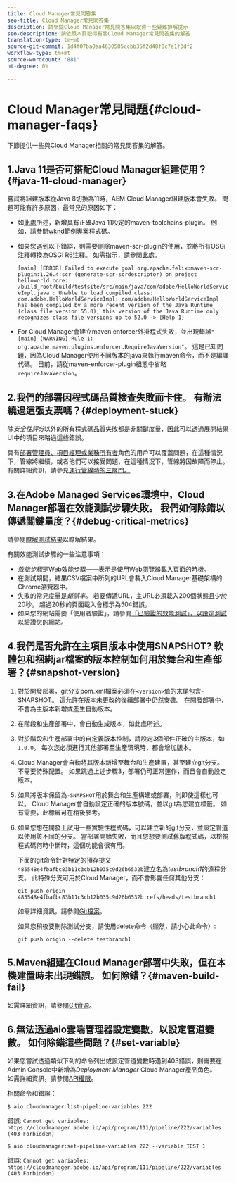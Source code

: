 ```yaml
---
title: Cloud Manager常見問答集
seo-title: Cloud Manager常見問答集
description: 請參閱Cloud Manager常見問答集以取得一些疑難排解提示
seo-description: 請依照本頁取得有關Cloud Manager常見問答集的解答
translation-type: tm+mt
source-git-commit: 1d4f07ba0aa4630585ccbb35f2d48f0c7e1f3df2
workflow-type: tm+mt
source-wordcount: '881'
ht-degree: 0%

---
```



# Cloud Manager常見問題{#cloud-manager-faqs}

下節提供一些與Cloud Manager相關的常見問答集的解答。

## 1.Java 11是否可搭配Cloud Manager組建使用？{#java-11-cloud-manager}

嘗試將組建版本從Java 8切換為11時，AEM Cloud Manager組建版本會失敗。 問題可能有許多原因，最常見的原因如下：

* 如[此處](https://experienceleague.adobe.com/docs/experience-manager-cloud-manager/using/getting-started/create-application-project/using-the-wizard.html?lang=en#getting-started)所述，新增具有正確Java 11設定的maven-toolchains-plugin。  例如，請參閱[wknd範例專案程式碼](https://github.com/adobe/aem-guides-wknd/commit/6cb5238cb6b932735dcf91b21b0d835ae3a7fe75)。

* 如果您遇到以下錯誤，則需要刪除maven-scr-plugin的使用，並將所有OSGi注釋轉換為OSGi R6注釋。 如需指示，請參閱[此處](https://cqdump.wordpress.com/2019/01/03/from-scr-annotations-to-osgi-annotations/)。

   `[main] [ERROR] Failed to execute goal org.apache.felix:maven-scr-plugin:1.26.4:scr (generate-scr-scrdescriptor) on project helloworld.core: /build_root/build/testsite/src/main/java/com/adobe/HelloWorldServiceImpl.java : Unable to load compiled class: com.adobe.HelloWorldServiceImpl: com/adobe/HelloWorldServiceImpl has been compiled by a more recent version of the Java Runtime (class file version 55.0), this version of the Java Runtime only recognizes class file versions up to 52.0 -> [Help 1]`

* For Cloud Manager會建立maven enforcer外掛程式失敗，並出現錯誤`"[main] [WARNING] Rule 1: org.apache.maven.plugins.enforcer.RequireJavaVersion"`。 這是已知問題，因為Cloud Manager使用不同版本的java來執行maven命令，而不是編譯代碼。 目前，請從maven-enforcer-plugin組態中省略`requireJavaVersion`。

## 2.我們的部署因程式碼品質檢查失敗而卡住。 有辦法繞過這張支票嗎？{#deployment-stuck}

除&#x200B;*安全性評分*&#x200B;以外的所有程式碼品質失敗都是非關鍵度量，因此可以透過展開結果UI中的項目來略過這些錯誤。

具有[部署管理員、項目經理或業務所有者](https://experienceleague.adobe.com/docs/experience-manager-cloud-manager/using/requirements/setting-up-users-and-roles.html?lang=en#requirements)角色的用戶可以覆蓋問題，在這種情況下，管線將繼續，或者他們可以接受問題，在這種情況下，管線將因故障而停止。  有關詳細資訊，請參見[運行管線時的三層門。](https://experienceleague.adobe.com/docs/experience-manager-cloud-manager/using/how-to-use/understand-your-test-results.html?lang=en#how-to-use)

## 3.在Adobe Managed Services環境中，Cloud Manager部署在效能測試步驟失敗。 我們如何除錯以傳遞關鍵量度？{#debug-critical-metrics}

請參閱[瞭解測試結果](https://experienceleague.adobe.com/docs/experience-manager-cloud-manager/using/how-to-use/understand-your-test-results.html?lang=en#how-to-use)以瞭解結果。

有關效能測試步驟的一些注意事項：

* *效能步驟*&#x200B;是Web效能步驟——表示是使用Web瀏覽器載入頁面的時機。
* 在測試期間，結果CSV檔案中所列的URL會載入Cloud Manager基礎架構的Chrome瀏覽器中。
* 失敗的常見度量是&#x200B;*錯誤率*。 若要傳遞URL，主URL必須載入200個狀態且少於20秒。 超過20秒的頁面載入會標示為504錯誤。
* 如果您的網站需要「使用者驗證」，請參閱[「已驗證的效能測試」，以設定測試以驗證您的網站。](https://experienceleague.adobe.com/docs/experience-manager-cloud-manager/using/how-to-use/configuring-pipeline.html?lang=en#how-to-use)

## 4.我們是否允許在主項目版本中使用SNAPSHOT? 軟體包和捆綁jar檔案的版本控制如何用於舞台和生產部署？{#snapshot-version}

1. 對於開發部署，git分支pom.xml檔案必須在`<version>`值的末尾包含-SNAPSHOT。 這允許在版本未更改的後續部署中仍然安裝。 在開發部署中，不會為主版本新增或產生自動版本。

1. 在階段和生產部署中，會自動生成版本，如此處所述。

1. 對於階段和生產部署中的自定義版本控制，請設定3個部件正確的主版本，如`1.0.0`。 每次您必須進行其他部署至生產環境時，都會增加版本。

1. Cloud Manager會自動將其版本新增至舞台和生產建置，甚至建立git分支。 不需要特殊配置。 如果跳過上述步驟3，部署仍可正常運作，而且會自動設定版本。

1. 如果將版本保留為`-SNAPSHOT`用於舞台和生產構建或部署，則即使這樣也可以。 Cloud Manager會自動設定正確的版本號碼，並以git為您建立標籤。 如有需要，此標籤可在稍後參考。

1. 如果您想在開發上試用一些實驗性程式碼，可以建立新的git分支，並設定管道以使用該不同的分支。  當部署開始失敗，而且您想要測試舊版程式碼，以檢視程式碼何時中斷時，這個功能會很有用。

   下面的git命令針對特定的預存提交`485548e4fbafbc83b11c3cb12b035c9d26b6532b`建立名為&#x200B;*testbranch1*&#x200B;的遠程分支。  此特殊分支可用於Cloud Manager，而不會影響任何其他分支：

   `git push origin 485548e4fbafbc83b11c3cb12b035c9d26b6532b:refs/heads/testbranch1`

   如需詳細資訊，請參閱[Git檔案](https://git-scm.com/book/en/v2/Git-Internals-Git-References)。

   如果您稍後要刪除測試分支，請使用delete命令（顯然，請小心此命令）:

   `git push origin --delete testbranch1`

## 5.Maven組建在Cloud Manager部署中失敗，但在本機建置時未出現錯誤。 如何除錯？{#maven-build-fail}

如需詳細資訊，請參閱[Git資源](https://github.com/cqsupport/cloud-manager/blob/main/cm-build-step-fails.md)。

## 6.無法透過aio雲端管理器設定變數，以設定管道變數。 如何除錯這些問題？{#set-variable}

如果您嘗試透過類似下列的命令列出或設定管道變數時遇到403錯誤，則需要在Admin Console中新增為&#x200B;*Deployment Manager* Cloud Manager產品角色。\
如需詳細資訊，請參閱[API權限](https://www.adobe.io/apis/experiencecloud/cloud-manager/docs.html#!AdobeDocs/cloudmanager-api-docs/master/permissions.md)。

相關命令和錯誤：

`$ aio cloudmanager:list-pipeline-variables 222`

錯誤: `Cannot get variables: https://cloudmanager.adobe.io/api/program/111/pipeline/222/variables (403 Forbidden)`

`$ aio cloudmanager:set-pipeline-variables 222 --variable TEST 1`

錯誤: `Cannot get variables: https://cloudmanager.adobe.io/api/program/111/pipeline/222/variables (403 Forbidden)`
